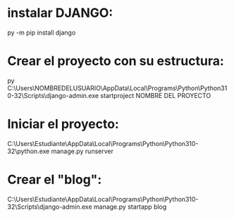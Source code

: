 # instalar DJANGO:
py -m pip install django

# Crear el proyecto con su estructura:
py C:\Users\NOMBREDELUSUARIO\AppData\Local\Programs\Python\Python310-32\Scripts\django-admin.exe startproject NOMBRE DEL PROYECTO

# Iniciar el proyecto:
C:\Users\Estudiante\AppData\Local\Programs\Python\Python310-32\python.exe manage.py runserver

# Crear el "blog":
C:\Users\Estudiante\AppData\Local\Programs\Python\Python310-32\Scripts\django-admin.exe manage.py startapp blog